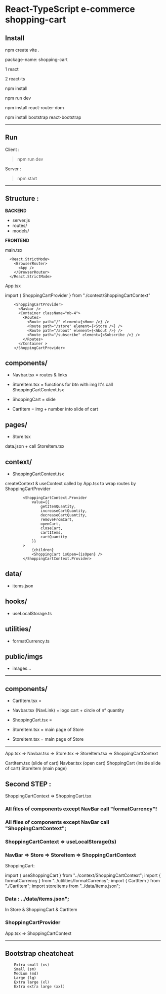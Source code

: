 # React-TypeScript e-commerce shopping-cart


## Install

npm create vite .

package-name: shopping-cart

1    react

2    react-ts

npm install

npm run dev

npm install react-router-dom

npm install bootstrap react-bootstrap

---

## Run

Client :

> npm run dev

Server :

> npm start

---

## Structure :

**BACKEND**

- server.js
- routes/
- models/


**FRONTEND**

main.tsx

```
  <React.StrictMode>
    <BrowserRouter>
      <App />
    </BrowserRouter>
  </React.StrictMode>
```

App.tsx

import { ShoppingCartProvider } from "./context/ShoppingCartContext"

```
    <ShoppingCartProvider>
      <Navbar />
      <Container className="mb-4">
        <Routes>
          <Route path="/" element={<Home />} />
          <Route path="/store" element={<Store />} />
          <Route path="/about" element={<About />} />
          <Route path="/subscribe" element={<Subscribe />} />
        </Routes>
      </Container >
    </ShoppingCartProvider>
```

## components/

- Navbar.tsx = routes & links
- StoreItem.tsx = functions for btn with img
    It's call ShoppingCartContext.tsx

- ShoppingCart = slide


- CartItem = img + number into slide of cart


## pages/

- Store.tsx

data.json + call StoreItem.tsx

## context/

- ShoppingCartContext.tsx

createContext & useContext
called by App.tsx to wrap routes by ShoppingCartProvider

```
        <ShoppingCartContext.Provider 
            value={{ 
                getItemQuantity, 
                increaseCartQuantity, 
                decreaseCartQuantity, 
                removeFromCart,
                openCart,
                closeCart,
                cartItems,
                cartQuantity
            }}
        >
            {children}
            <ShoppingCart isOpen={isOpen} />
        </ShoppingCartContext.Provider>
```

## data/

- items.json

## hooks/

- useLocalStorage.ts

## utilities/

- formatCurrency.ts

## public/imgs

- images...

---

## components/

- CartItem.tsx = 
- Navbar.tsx (NavLink) = logo cart + circle of n° quantity
- ShoppingCart.tsx =
- StoreItem.tsx = main page of Store

- StoreItem.tsx = main page of Store

---

App.tsx => Navbar.tsx => Store.tsx => StoreItem.tsx => ShoppingCartContext

CartItem.tsx (slide of cart)
Navbar.tsx (open cart)
ShoppingCart (inside slide of cart)
StoreItem (main page)

## Second STEP :

ShoppingCartContext => ShoppingCart.tsx

### All files of components except NavBar call "formatCurrency"!

### All files of components except NavBar call "ShoppingCartContext";

### ShoppingCartContext => useLocalStorage(ts)

### NavBar => Store => StoreItem => ShoppingCartContext


ShoppingCart:

import { useShoppingCart } from "../context/ShoppingCartContext";
import { formatCurrency } from "../utilities/formatCurrency";
import { CartItem } from "./CartItem";
import storeItems from "../data/items.json";


### Data : ../data/items.json";

In Store & ShoppingCart & CartItem


### ShoppingCartProvider

App.tsx => ShoppingCartContext

---

## Bootstrap cheatcheat

```
    Extra small (xs)
    Small (sm)
    Medium (md)
    Large (lg)
    Extra large (xl)
    Extra extra large (xxl)
```

